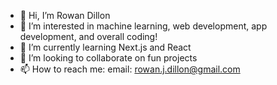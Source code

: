 - 👋 Hi, I’m Rowan Dillon
- 👀 I’m interested in machine learning, web development, app development, and overall coding!
- 🌱 I’m currently learning Next.js and React
- 💞️ I’m looking to collaborate on fun projects
- 📫 How to reach me: email: rowan.j.dillon@gmail.com


